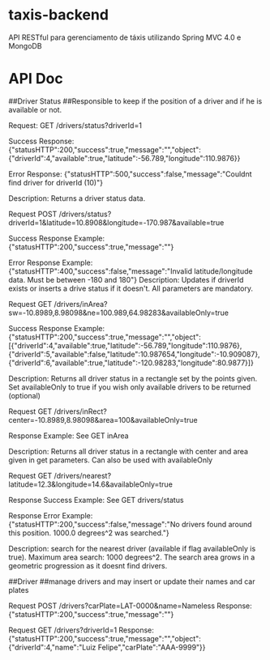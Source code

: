 # taxis-backend
API RESTful para gerenciamento de táxis utilizando Spring MVC 4.0 e MongoDB

# API Doc

##Driver Status 
##Responsible to keep if the position of a driver and if he is available or not.

Request: GET /drivers/status?driverId=1

Success Response: {"statusHTTP":200,"success":true,"message":"","object":{"driverId":4,"available":true,"latitude":-56.789,"longitude":110.9876}}

Error Response: {"statusHTTP":500,"success":false,"message":"Couldnt find driver for driverId (10)"}

Description: Returns a driver status data.

Request POST /drivers/status?driverId=1&latitude=10.8908&longitude=-170.987&available=true

Success Response Example: {"statusHTTP":200,"success":true,"message":""}

Error Response Example: {"statusHTTP":400,"success":false,"message":"Invalid latitude/longitude data. Must be between -180 and 180"}
Description: Updates if driverId exists or inserts a drive status if it doesn't. All parameters are mandatory.

Request GET /drivers/inArea?sw=-10.8989,8.98098&ne=100.989,64.98283&availableOnly=true

Success Response Example: {"statusHTTP":200,"success":true,"message":"","object":[{"driverId":4,"available":true,"latitude":-56.789,"longitude":110.9876},{"driverId":5,"available":false,"latitude":10.987654,"longitude":-10.909087},{"driverId":6,"available":true,"latitude":-120.98283,"longitude":80.9877}]}

Description: Returns all driver status in a rectangle set by the points given. Set availableOnly to true if you wish only available drivers to be returned (optional)

Request GET /drivers/inRect?center=-10.8989,8.98098&area=100&availableOnly=true

Response Example: See GET inArea

Description: Returns all driver status in a rectangle with center and area given in get parameters. Can also be used with availableOnly

Request GET /drivers/nearest?latitude=12.3&longitude=14.6&availableOnly=true

Response Success Example: See GET drivers/status

Response Error Example: {"statusHTTP":200,"success":false,"message":"No drivers found around this position. 1000.0 degrees^2 was searched."}

Description: search for the nearest driver (available if flag availableOnly is true). Maximum area search: 1000 degrees^2. The search area grows in a geometric progression as it doesnt find drivers.

##Driver 
##manage drivers and may insert or update their names and car plates

Request POST /drivers?carPlate=LAT-0000&name=Nameless
Response: {"statusHTTP":200,"success":true,"message":""}

Request GET /drivers?driverId=1
Response: {"statusHTTP":200,"success":true,"message":"","object":{"driverId":4,"name":"Luiz Felipe","carPlate":"AAA-9999"}}


